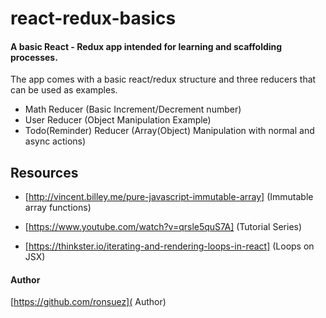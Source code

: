 # react-redux-basics

#### A basic React - Redux app intended for learning and scaffolding processes.

The app comes with a basic react/redux structure and three reducers that can be used as examples.

* Math Reducer (Basic Increment/Decrement number)
* User Reducer (Object Manipulation Example)
* Todo(Reminder) Reducer (Array(Object) Manipulation with normal and async actions)

## Resources

* [http://vincent.billey.me/pure-javascript-immutable-array] (Immutable array functions)

* [https://www.youtube.com/watch?v=qrsle5quS7A] (Tutorial Series)
* [https://thinkster.io/iterating-and-rendering-loops-in-react] (Loops on JSX)



#### Author
[https://github.com/ronsuez]( Author)
